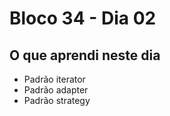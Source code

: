 # Bloco 34 - Dia 02

## O que aprendi neste dia

- Padrão iterator
- Padrão adapter
- Padrão strategy
